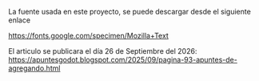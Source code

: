 La fuente usada en este proyecto, se puede descargar desde el siguiente enlace

https://fonts.google.com/specimen/Mozilla+Text

El articulo se publicara el día 26 de Septiembre del 2026: https://apuntesgodot.blogspot.com/2025/09/pagina-93-apuntes-de-agregando.html

